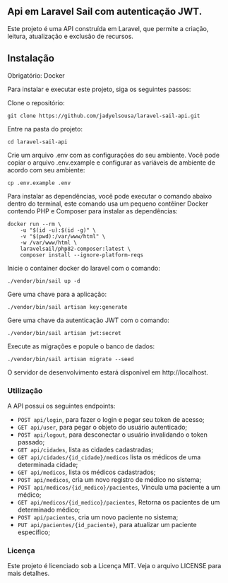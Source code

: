 ## Api em Laravel Sail com autenticação JWT.

Este projeto é uma API construída em Laravel, que permite a criação, leitura, atualização e exclusão de recursos.

## Instalação
Obrigatório: Docker

Para instalar e executar este projeto, siga os seguintes passos:

Clone o repositório:
```terminal
git clone https://github.com/jadyelsousa/laravel-sail-api.git
```
Entre na pasta do projeto:
```terminal
cd laravel-sail-api
```
Crie um arquivo .env com as configurações do seu ambiente. Você pode copiar o arquivo .env.example e configurar as variáveis de ambiente de acordo com seu ambiente:
```terminal
cp .env.example .env
```
Para instalar as dependências, você pode executar o comando abaixo dentro do terminal, este comando usa um pequeno contêiner Docker contendo PHP e Composer para instalar as dependências:
```terminal
docker run --rm \
    -u "$(id -u):$(id -g)" \
    -v "$(pwd):/var/www/html" \
    -w /var/www/html \
    laravelsail/php82-composer:latest \
    composer install --ignore-platform-reqs
```
Inicie o container docker do laravel com o comando:
```terminal
./vendor/bin/sail up -d
```
Gere uma chave para a aplicação:
```terminal
./vendor/bin/sail artisan key:generate
```
Gere uma chave da autenticação JWT com o comando:
```terminal
./vendor/bin/sail artisan jwt:secret
``` 
Execute as migrações e popule o banco de dados:
```terminal
./vendor/bin/sail artisan migrate --seed
```
O servidor de desenvolvimento estará disponível em http://localhost.

### Utilização
A API possui os seguintes endpoints:

* `POST api/login`, para fazer o login e pegar seu token de acesso;
* `GET api/user`, para pegar o objeto do usuário autenticado;
* `POST api/logout`, para desconectar o usuário invalidando o token passado;
* `GET api/cidades`, lista as cidades cadastradas;
* `GET api/cidades/{id_cidade}/medicos` lista os médicos de uma determinada cidade;
* `GET api/medicos`, lista os médicos cadastrados;
* `POST api/medicos`, cria um novo registro de médico no sistema;
* `POST api/medicos/{id_medico}/pacientes`, Vincula uma paciente a um médico;
* `GET api/medicos/{id_medico}/pacientes`, Retorna os pacientes de um determinado médico;
* `POST api/pacientes`, cria um novo paciente no sistema;
* `PUT api/pacientes/{id_paciente}`, para atualizar um paciente específico;

### Licença
Este projeto é licenciado sob a Licença MIT. Veja o arquivo LICENSE para mais detalhes.
